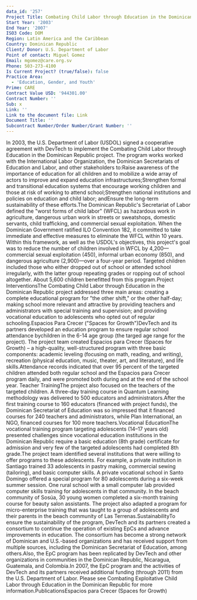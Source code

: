 ```yaml
---
data_id: '257'
Project Title: Combating Child Labor through Education in the Dominican Republic
Start Year: '2003'
End Year: '2007'
ISO3 Code: DOM
Region: Latin America and the Caribbean
Country: Dominican Republic
Client/ Donor: U.S. Department of Labor
Point of contact: Miguel Gomez
Email: mgomez@care.org.sv
Phone: 503-273-4100
Is Current Project? (true/false): false
Practice Area:
  - 'Education, Gender, and Youth'
Prime: CARE
Contract Value USD: '944301.00'
Contract Number: ''
Sub: x
Link: ''
Link to the document file: Link
Document Title: ''
Subcontract Number/Order Number/Grant Number: ''
---
```


In 2003, the U.S. Department of Labor (USDOL) signed a cooperative agreement with DevTech to implement the Combating Child Labor through Education in the Dominican Republic project. The program works worked with the International Labor Organization, the Dominican Secretariats of Education and Labor, and other stakeholders to:Raise awareness of the importance of education for all children and to mobilize a wide array of actors to improve and expand education infrastructures;Strengthen formal and transitional education systems that encourage working children and those at risk of working to attend school;Strengthen national institutions and policies on education and child labor; andEnsure the long-term sustainability of these efforts.The Dominican Republic's Secretariat of Labor defined the \"worst forms of child labor\" (WFCL) as hazardous work in agriculture, dangerous urban work in streets or sweatshops, domestic servants, child trafficking, and commercial sexual exploitation. When the Dominican Government ratified ILO Convention 182, it committed to take immediate and effective measures to eliminate the WFCL within 10 years. Within this framework, as well as the USDOL's objectives, this project's goal was to reduce the number of children involved in WFCL by 4,200—commercial sexual exploitation (450), informal urban economy (850), and dangerous agriculture (2,900)—over a four-year period. Targeted children included those who either dropped out of school or attended school irregularly, with the latter group repeating grades or ropping out of school altogether. About 5,600 children benefitted from this program.Project InterventionsThe Combating Child Labor through Education in the Dominican Republic project addressed three main areas: creating a complete educational program for \"the other shift,\" or the other half-day; making school more relevant and attractive by providing teachers and administrators with special training and supervision; and providing vocational education to adolescents who opted out of regular schooling.Espacios Para Crecer (\"Spaces for Growth\")DevTech and its partners developed an education program to ensure regular school attendance bychildren in the 6-14 age group (the targed age range for the project). The project team created Espacios para Crecer (Spaces for Growth) – a high-quality, well-structured program with three basic components: academic leveling (focusing on math, reading, and writing), recreation (physical education, music, theater, art, and literature), and life skills.Attendance records indicated that over 95 percent of the targeted children attended both regular school and the Espacios para Crecer program daily, and were promoted both during and at the end of the school year. Teacher TrainingThe project also focused on the teachers of the targeted children. A three-day training course in Quantum Learning methodology was delivered to 500 educators and administrators.After the first training course to 160 educators (financed with project funds), the Dominican Secretariat of Education was so impressed that it financed courses for 240 teachers and administrators, while Plan International, an NGO, financed courses for 100 more teachers.Vocational EducationThe vocational training program targeting adolescents (14–17 years old) presented challenges since vocational education institutions in the Dominican Republic require a basic education (8th grade) certificate for admission and very few of the targeted adolescents had completed 8th grade.The project team identified several institutions that were willing to offer programs to these adolescents. For example, a private institution in Santiago trained 33 adolescents in pastry making, commercial sewing (tailoring), and basic computer skills. A private vocational school in Santo Domingo offered a special program for 80 adolescents during a six-week summer session. One rural school with a small computer lab provided computer skills training for adolescents in that community. In the beach community of Sosúa, 30 young women completed a six-month training course for beauty salon assistants. The project also adapted a program for micro-enterprise training that was taught to a group of adolescents and their parents in the beach community of Las Terrenas.SustainabilityTo ensure the sustainability of the program, DevTech and its partners created a consortium to continue the operation of existing EpCs and advance improvements in education. The consortium has become a strong network of Dominican and U.S.-based organizations and has received support from multiple sources, including the Dominican Secretariat of Education, among others.Also, the EpC program has been replicated by DevTech and other organizations in communities in the Dominican Republic, Nicaragua, Guatemala, and Colombia.In 2007, the EpC program and the activities of DevTech and its partners received additional funding (through 2011) from the U.S. Department of Labor. Please see Combating Exploitative Child Labor through Education in the Dominican Republic for more information.PublicationsEspacios para Crecer (Spaces for Growth)